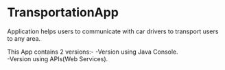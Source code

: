# TransportationApp
Application helps users to communicate with car drivers to transport users to any area.

This App contains 2 versions:-
 -Version using Java Console.<br>
 -Version using APIs(Web Services).
